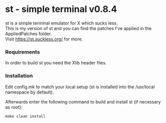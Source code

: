 # st - simple terminal v0.8.4
st is a simple terminal emulator for X which sucks less.  
This is my version of st and you can find the patches I've applied in the AppliedPatches folder.  
Visit https://st.suckless.org/ for more.


### Requirements
In order to build st you need the Xlib header files.


### Installation
Edit config.mk to match your local setup (st is installed into
the /usr/local namespace by default).

Afterwards enter the following command to build and install st (if
necessary as root):
 
    make clean install
